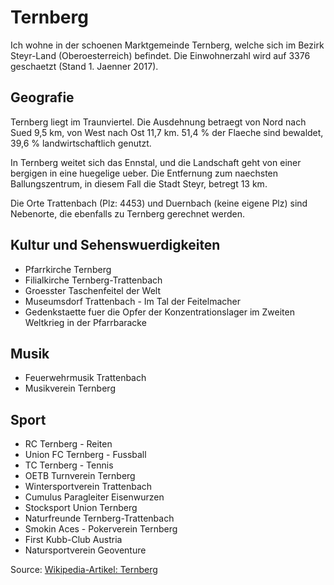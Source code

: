 # Ternberg
Ich wohne in der schoenen Marktgemeinde Ternberg, welche sich im Bezirk Steyr-Land (Oberoesterreich) befindet.
Die Einwohnerzahl wird auf 3376 geschaetzt (Stand 1. Jaenner 2017).

## Geografie
Ternberg liegt im Traunviertel. Die Ausdehnung betraegt von Nord nach Sued 9,5 km, von West nach Ost 11,7 km. 51,4 % der Flaeche sind bewaldet, 39,6 % landwirtschaftlich genutzt.

In Ternberg weitet sich das Ennstal, und die Landschaft geht von einer bergigen in eine huegelige ueber. Die Entfernung zum naechsten Ballungszentrum, in diesem Fall die Stadt Steyr, betregt 13 km.

Die Orte Trattenbach (Plz: 4453) und Duernbach (keine eigene Plz) sind Nebenorte, die ebenfalls zu Ternberg gerechnet werden.	

## Kultur und Sehenswuerdigkeiten
* Pfarrkirche Ternberg
* Filialkirche Ternberg-Trattenbach
* Groesster Taschenfeitel der Welt
* Museumsdorf Trattenbach - Im Tal der Feitelmacher
* Gedenkstaette fuer die Opfer der Konzentrationslager im Zweiten Weltkrieg in der Pfarrbaracke

## Musik
* Feuerwehrmusik Trattenbach
* Musikverein Ternberg

## Sport
* RC Ternberg - Reiten
* Union FC Ternberg - Fussball
* TC Ternberg - Tennis
* OETB Turnverein Ternberg
* Wintersportverein Trattenbach
* Cumulus Paragleiter Eisenwurzen
* Stocksport Union Ternberg
* Naturfreunde Ternberg-Trattenbach
* Smokin Aces - Pokerverein Ternberg
* First Kubb-Club Austria
* Natursportverein Geoventure

Source: [Wikipedia-Artikel: Ternberg](https://de.wikipedia.org/wiki/Ternberg)